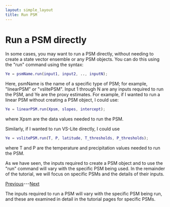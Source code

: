 ```yaml
---
layout: simple_layout
title: Run PSM
---
```


# Run a PSM directly

In some cases, you may want to run a PSM directly, without needing to create a state vector ensemble or any PSM objects. You can do this using the "run" command using the syntax:
```matlab
Ye = psmName.run(input1, input2, .., inputN);
```

Here, psmName is the name of a specific type of PSM; for example, "linearPSM" or "vslitePSM". Input 1 through N are any inputs required to run the PSM, and Ye are the proxy estimates. For example, if I wanted to run a linear PSM without creating a PSM object, I could use:
```matlab
Ye = linearPSM.run(Xpsm, slopes, intercept);
```
where Xpsm are the data values needed to run the PSM.

Similarly, if I wanted to run VS-Lite directly, I could use
```matlab
Ye = vslitePSM.run(T, P, latitude, T_thresholds, P_thresholds);
```
where T and P are the temperature and precipitation values needed to run the PSM.

As we have seen, the inputs required to create a PSM object and to use the "run" command will vary with the specific PSM being used. In the remainder of the tutorial, we will focus on specific PSMs and the details of their inputs.

[Previous](estimate)---[Next](linear)







The inputs required to run a PSM will vary with the specific PSM being run, and these are examined in detail in the tutorial pages for specific PSMs.
